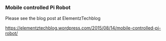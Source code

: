 ### **Mobile controlled Pi Robot**

Please see the blog post at ElementzTechblog

https://elementztechblog.wordpress.com/2015/08/14/mobile-controlled-pi-robot/


